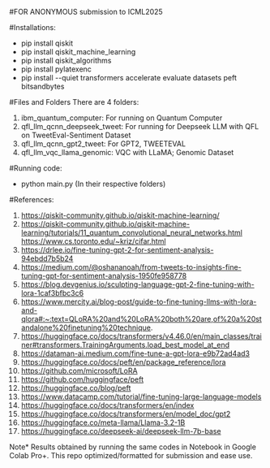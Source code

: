 #FOR ANONYMOUS submission to ICML2025

#Installations:

- pip install qiskit
- pip install qiskit_machine_learning
- pip install qiskit_algorithms
- pip install pylatexenc
- pip install --quiet transformers accelerate evaluate datasets peft bitsandbytes

#Files and Folders
There are 4 folders:
1. ibm_quantum_computer: For running on Quantum Computer
2. qfl_llm_qcnn_deepseek_tweet: For running for Deepseek LLM with QFL on TweetEval-Sentiment Dataset
3. qfl_llm_qcnn_gpt2_tweet: For GPT2, TWEETEVAL
4. qfl_llm_vqc_llama_genomic: VQC with LLaMA; Genomic Dataset


#Running code:
- python main.py (In their respective folders) 



#References:
1. https://qiskit-community.github.io/qiskit-machine-learning/
2. https://qiskit-community.github.io/qiskit-machine-learning/tutorials/11_quantum_convolutional_neural_networks.html https://www.cs.toronto.edu/~kriz/cifar.html
2. https://drlee.io/fine-tuning-gpt-2-for-sentiment-analysis-94ebdd7b5b24
3. https://medium.com/@oshananoah/from-tweets-to-insights-fine-tuning-gpt-for-sentiment-analysis-1950fe958778
4. https://blog.devgenius.io/sculpting-language-gpt-2-fine-tuning-with-lora-1caf3bfbc3c6
5. https://www.mercity.ai/blog-post/guide-to-fine-tuning-llms-with-lora-and-qlora#:~:text=QLoRA%20and%20LoRA%20both%20are,of%20a%20standalone%20finetuning%20technique.
6. https://huggingface.co/docs/transformers/v4.46.0/en/main_classes/trainer#transformers.TrainingArguments.load_best_model_at_end
7. https://dataman-ai.medium.com/fine-tune-a-gpt-lora-e9b72ad4ad3
11. https://huggingface.co/docs/peft/en/package_reference/lora
12. https://github.com/microsoft/LoRA
13. https://github.com/huggingface/peft
14. https://huggingface.co/blog/peft
15. https://www.datacamp.com/tutorial/fine-tuning-large-language-models
16. https://huggingface.co/docs/transformers/en/index
17. https://huggingface.co/docs/transformers/en/model_doc/gpt2
18. https://huggingface.co/meta-llama/Llama-3.2-1B
19. https://huggingface.co/deepseek-ai/deepseek-llm-7b-base


Note* Results obtained by running the same codes in Notebook in Google Colab Pro+. This repo optimized/formatted for submission and ease use.

